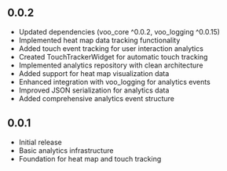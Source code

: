 ## 0.0.2

* Updated dependencies (voo_core ^0.0.2, voo_logging ^0.0.15)
* Implemented heat map data tracking functionality
* Added touch event tracking for user interaction analytics
* Created TouchTrackerWidget for automatic touch tracking
* Implemented analytics repository with clean architecture
* Added support for heat map visualization data
* Enhanced integration with voo_logging for analytics events
* Improved JSON serialization for analytics data
* Added comprehensive analytics event structure

## 0.0.1

* Initial release
* Basic analytics infrastructure
* Foundation for heat map and touch tracking